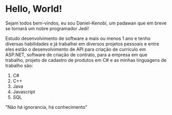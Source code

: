 <h1><b>Hello, World!</b></h1>
<p>Sejam todos bem-vindos, eu sou Daniel-Kenobi, um padawan que em breve se tornará um nobre programador Jedi! </p>
<p>Estudo desenvolvimento de software a mais ou menos 1 ano e tenho diversas habilidades e já trabalhei em diversos projetos
pessoais e entre eles estão o desenvolvimento de API para criação de curriculo em ASP.NET, software de criação de contrato, para a empresa em que trabalho, projeto de cadastro de produtos em C# e as minhas linguagens de trabalho são:</p>
<ol>
<li>C#</li>
<li>C++</li>
<li>Java</li>
<li>Javascript</li>
<li>SQL</li>
</ol>

<p>"Não há ignorancia, há conhecimento"</p>